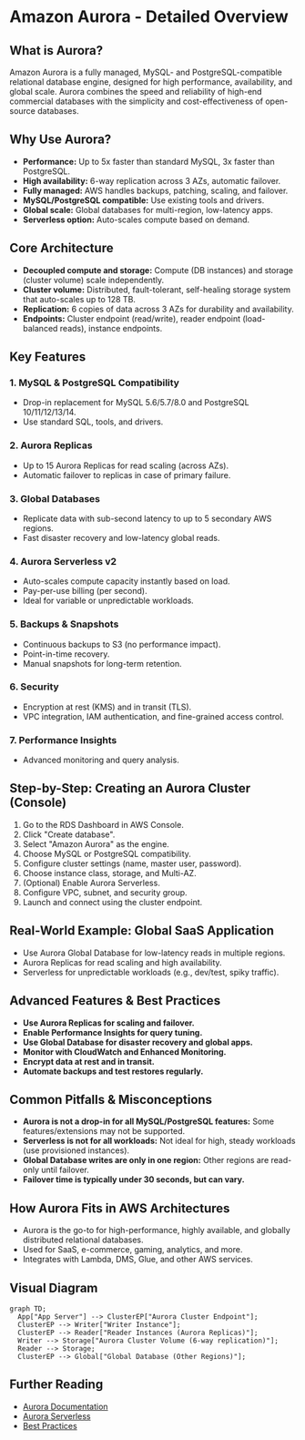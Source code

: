 # Amazon Aurora - Detailed Overview

## What is Aurora?
Amazon Aurora is a fully managed, MySQL- and PostgreSQL-compatible relational database engine, designed for high performance, availability, and global scale. Aurora combines the speed and reliability of high-end commercial databases with the simplicity and cost-effectiveness of open-source databases.

## Why Use Aurora?
- **Performance:** Up to 5x faster than standard MySQL, 3x faster than PostgreSQL.
- **High availability:** 6-way replication across 3 AZs, automatic failover.
- **Fully managed:** AWS handles backups, patching, scaling, and failover.
- **MySQL/PostgreSQL compatible:** Use existing tools and drivers.
- **Global scale:** Global databases for multi-region, low-latency apps.
- **Serverless option:** Auto-scales compute based on demand.

## Core Architecture
- **Decoupled compute and storage:** Compute (DB instances) and storage (cluster volume) scale independently.
- **Cluster volume:** Distributed, fault-tolerant, self-healing storage system that auto-scales up to 128 TB.
- **Replication:** 6 copies of data across 3 AZs for durability and availability.
- **Endpoints:** Cluster endpoint (read/write), reader endpoint (load-balanced reads), instance endpoints.

## Key Features
### 1. **MySQL & PostgreSQL Compatibility**
- Drop-in replacement for MySQL 5.6/5.7/8.0 and PostgreSQL 10/11/12/13/14.
- Use standard SQL, tools, and drivers.

### 2. **Aurora Replicas**
- Up to 15 Aurora Replicas for read scaling (across AZs).
- Automatic failover to replicas in case of primary failure.

### 3. **Global Databases**
- Replicate data with sub-second latency to up to 5 secondary AWS regions.
- Fast disaster recovery and low-latency global reads.

### 4. **Aurora Serverless v2**
- Auto-scales compute capacity instantly based on load.
- Pay-per-use billing (per second).
- Ideal for variable or unpredictable workloads.

### 5. **Backups & Snapshots**
- Continuous backups to S3 (no performance impact).
- Point-in-time recovery.
- Manual snapshots for long-term retention.

### 6. **Security**
- Encryption at rest (KMS) and in transit (TLS).
- VPC integration, IAM authentication, and fine-grained access control.

### 7. **Performance Insights**
- Advanced monitoring and query analysis.

## Step-by-Step: Creating an Aurora Cluster (Console)
1. Go to the RDS Dashboard in AWS Console.
2. Click "Create database".
3. Select "Amazon Aurora" as the engine.
4. Choose MySQL or PostgreSQL compatibility.
5. Configure cluster settings (name, master user, password).
6. Choose instance class, storage, and Multi-AZ.
7. (Optional) Enable Aurora Serverless.
8. Configure VPC, subnet, and security group.
9. Launch and connect using the cluster endpoint.

## Real-World Example: Global SaaS Application
- Use Aurora Global Database for low-latency reads in multiple regions.
- Aurora Replicas for read scaling and high availability.
- Serverless for unpredictable workloads (e.g., dev/test, spiky traffic).

## Advanced Features & Best Practices
- **Use Aurora Replicas for scaling and failover.**
- **Enable Performance Insights for query tuning.**
- **Use Global Database for disaster recovery and global apps.**
- **Monitor with CloudWatch and Enhanced Monitoring.**
- **Encrypt data at rest and in transit.**
- **Automate backups and test restores regularly.**

## Common Pitfalls & Misconceptions
- **Aurora is not a drop-in for all MySQL/PostgreSQL features:** Some features/extensions may not be supported.
- **Serverless is not for all workloads:** Not ideal for high, steady workloads (use provisioned instances).
- **Global Database writes are only in one region:** Other regions are read-only until failover.
- **Failover time is typically under 30 seconds, but can vary.**

## How Aurora Fits in AWS Architectures
- Aurora is the go-to for high-performance, highly available, and globally distributed relational databases.
- Used for SaaS, e-commerce, gaming, analytics, and more.
- Integrates with Lambda, DMS, Glue, and other AWS services.

## Visual Diagram
```mermaid
graph TD;
  App["App Server"] --> ClusterEP["Aurora Cluster Endpoint"];
  ClusterEP --> Writer["Writer Instance"];
  ClusterEP --> Reader["Reader Instances (Aurora Replicas)"];
  Writer --> Storage["Aurora Cluster Volume (6-way replication)"];
  Reader --> Storage;
  ClusterEP --> Global["Global Database (Other Regions)"];
```

## Further Reading
- [Aurora Documentation](https://docs.aws.amazon.com/AmazonRDS/latest/AuroraUserGuide/)
- [Aurora Serverless](https://docs.aws.amazon.com/AmazonRDS/latest/AuroraUserGuide/aurora-serverless.html)
- [Best Practices](https://docs.aws.amazon.com/AmazonRDS/latest/AuroraUserGuide/Aurora.BestPractices.html)
